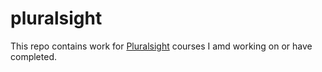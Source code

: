 # pluralsight

This repo contains work for [Pluralsight](https://www.pluralsight.com/) courses I amd working on or have completed.
